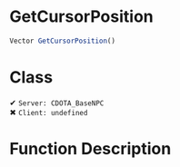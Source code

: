# GetCursorPosition
```js	
Vector GetCursorPosition()
```
# Class
✔ `Server: CDOTA_BaseNPC`  
✖ `Client: undefined`  

# Function Description

